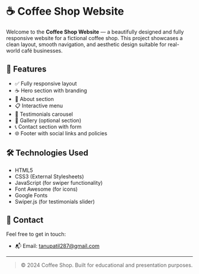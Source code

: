 # ☕ Coffee Shop Website

Welcome to the **Coffee Shop Website** — a beautifully designed and fully responsive website for a fictional coffee shop. This project showcases a clean layout, smooth navigation, and aesthetic design suitable for real-world café businesses.

## 🚀 Features

- ✅ Fully responsive layout
- ☕ Hero section with branding
- 📖 About section
- 📋 Interactive menu
- 💬 Testimonials carousel
- 📸 Gallery (optional section)
- 📞 Contact section with form
- 🌐 Footer with social links and policies

## 🛠️ Technologies Used

- HTML5
- CSS3 (External Stylesheets)
- JavaScript (for swiper functionality)
- Font Awesome (for icons)
- Google Fonts
- Swiper.js (for testimonials slider)



## 📩 Contact

Feel free to get in touch:

- 📬 Email: tanupatil287@gmail.com 

---

> © 2024 Coffee Shop. Built for educational and presentation purposes.
